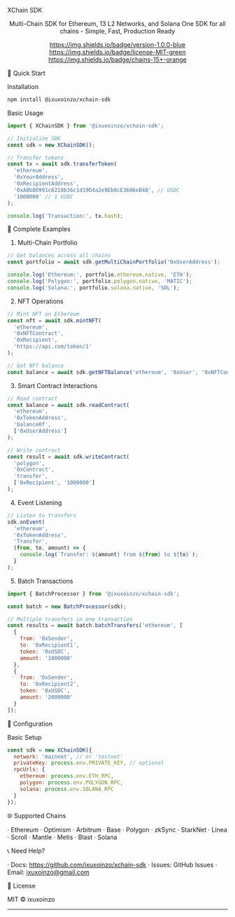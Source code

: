 

XChain SDK

<div align="center">

Multi-Chain SDK for Ethereum, 13 L2 Networks, and Solana
One SDK for all chains - Simple, Fast, Production Ready

https://img.shields.io/badge/version-1.0.0-blue
https://img.shields.io/badge/license-MIT-green
https://img.shields.io/badge/chains-15+-orange

</div>

🚀 Quick Start

Installation

```bash
npm install @ixuxoinzo/xchain-sdk
```

Basic Usage

```javascript
import { XChainSDK } from '@ixuxoinzo/xchain-sdk';

// Initialize SDK
const sdk = new XChainSDK();

// Transfer tokens
const tx = await sdk.transferToken(
  'ethereum',
  '0xYourAddress',
  '0xRecipientAddress', 
  '0xA0b86991c6218b36c1d19D4a2e9Eb0cE3606eB48', // USDC
  '1000000' // 1 USDC
);

console.log('Transaction:', tx.hash);
```

📖 Complete Examples

1. Multi-Chain Portfolio

```javascript
// Get balances across all chains
const portfolio = await sdk.getMultiChainPortfolio('0xUserAddress');

console.log('Ethereum:', portfolio.ethereum.native, 'ETH');
console.log('Polygon:', portfolio.polygon.native, 'MATIC'); 
console.log('Solana:', portfolio.solana.native, 'SOL');
```

2. NFT Operations

```javascript
// Mint NFT on Ethereum
const nft = await sdk.mintNFT(
  'ethereum',
  '0xNFTContract',
  '0xRecipient',
  'https://api.com/token/1'
);

// Get NFT balance
const balance = await sdk.getNFTBalance('ethereum', '0xUser', '0xNFTContract');
```

3. Smart Contract Interactions

```javascript
// Read contract
const balance = await sdk.readContract(
  'ethereum',
  '0xTokenAddress',
  'balanceOf',
  ['0xUserAddress']
);

// Write contract  
const result = await sdk.writeContract(
  'polygon',
  '0xContract',
  'transfer',
  ['0xRecipient', '1000000']
);
```

4. Event Listening

```javascript
// Listen to transfers
sdk.onEvent(
  'ethereum',
  '0xTokenAddress', 
  'Transfer',
  (from, to, amount) => {
    console.log(`Transfer: ${amount} from ${from} to ${to}`);
  }
);
```

5. Batch Transactions

```javascript
import { BatchProcessor } from '@ixuxoinzo/xchain-sdk';

const batch = new BatchProcessor(sdk);

// Multiple transfers in one transaction
const results = await batch.batchTransfers('ethereum', [
  {
    from: '0xSender',
    to: '0xRecipient1', 
    token: '0xUSDC',
    amount: '1000000'
  },
  {
    from: '0xSender',
    to: '0xRecipient2',
    token: '0xUSDC', 
    amount: '2000000'
  }
]);
```

🔧 Configuration

Basic Setup

```javascript
const sdk = new XChainSDK({
  network: 'mainnet', // or 'testnet'
  privateKey: process.env.PRIVATE_KEY, // optional
  rpcUrls: {
    ethereum: process.env.ETH_RPC,
    polygon: process.env.POLYGON_RPC,
    solana: process.env.SOLANA_RPC
  }
});
```

🌐 Supported Chains

· Ethereum
· Optimism
· Arbitrum
· Base
· Polygon
· zkSync
· StarkNet
· Linea
· Scroll
· Mantle
· Metis
· Blast
· Solana

📞 Need Help?

· Docs: https://github.com/ixuxoinzo/xchain-sdk
· Issues: GitHub Issues
· Email: ixuxoinzo@gmail.com

📄 License

MIT © ixuxoinzo

---

